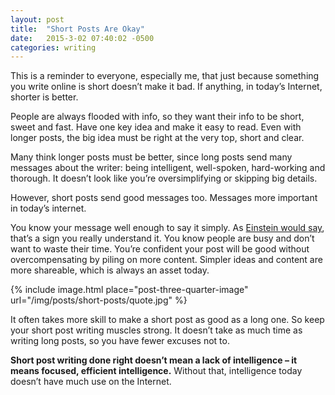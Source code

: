 ```yaml
---
layout: post
title:  "Short Posts Are Okay"
date:   2015-3-02 07:40:02 -0500
categories: writing
---
```


This is a reminder to everyone, especially me, that just because something you write online is short doesn’t make it bad. If anything, in today’s Internet, shorter is better.

People are always flooded with info, so they want their info to be short, sweet and fast. Have one key idea and make it easy to read. Even with longer posts, the big idea must be right at the very top, short and clear.

Many think longer posts must be better, since long posts send many messages about the writer: being intelligent, well-spoken, hard-working and thorough. It doesn’t look like you’re oversimplifying or skipping big details.

However, short posts send good messages too. Messages more important in today’s internet.

You know your message well enough to say it simply. As [Einstein would say](https://www.goodreads.com/quotes/19421-if-you-can-t-explain-it-to-a-six-year-old), that’s a sign you really understand it.
You know people are busy and don’t want to waste their time.
You’re confident your post will be good without overcompensating by piling on more content.
Simpler ideas and content are more shareable, which is always an asset today.

{% include image.html place="post-three-quarter-image" url="/img/posts/short-posts/quote.jpg" %}

It often takes more skill to make a short post as good as a long one.  So keep your short post writing muscles strong. It doesn’t take as much time as writing long posts, so you have fewer excuses not to.

**Short post writing done right doesn’t mean a lack of intelligence – it means focused, efficient intelligence.** Without that, intelligence today doesn’t have much use on the Internet.